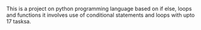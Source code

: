 This is a project on python programming language based on if else, loops and functions
it involves use of conditional statements and loops with upto 17 tasksa.
